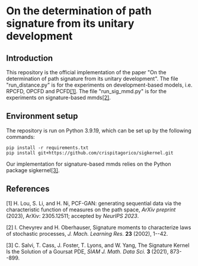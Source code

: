 # On the determination of path signature from its unitary development

## Introduction

This repository is the official implementation of the paper "On the determination of path signature from its unitary development". The file "run_distance.py" is for the experiments on development-based models, i.e. RPCFD, OPCFD and PCFD[[1]](#1). The file "run_sig_mmd.py" is for the experiments on signature-based mmds[[2]](#2).


## Environment setup

The repository is run on Python 3.9.19, which can be set up by the following commands:

```console
pip install -r requirements.txt
pip install git+https://github.com/crispitagorico/sigkernel.git
```

Our implementation for signature-based mmds relies on the Python package sigkernel[[3]](#3).


## References
<a id="1">[1]</a> 
H. Lou, S. Li, and H. Ni, PCF-GAN: generating sequential data via the characteristic function of measures on the path space, *ArXiv preprint* (2023), ArXiv: 2305.12511; accepted by *NeurIPS 2023*.

<a id="2">[2]</a> 
I. Chevyrev and H. Oberhauser, Signature moments to characterize laws of stochastic processes, *J. Mach. Learning Res.* **23** (2002), 1--42.

<a id="3">[3]</a> 
C. Salvi, T. Cass, J. Foster, T. Lyons, and W. Yang, The Signature Kernel Is the Solution of a Goursat PDE, *SIAM J. Math. Data Sci.* **3** (2021), 873--899.
